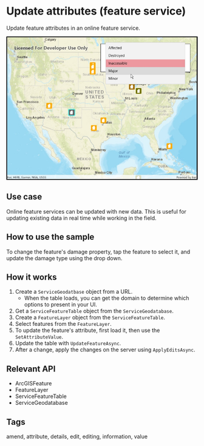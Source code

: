 ﻿# Update attributes (feature service)

Update feature attributes in an online feature service.

![Image of update attributes feature service](UpdateAttributes.jpg)

## Use case

Online feature services can be updated with new data. This is useful for updating existing data in real time while working in the field.

## How to use the sample

To change the feature's damage property, tap the feature to select it, and update the damage type using the drop down.

## How it works

1. Create a `ServiceGeodatbase` object from a URL.
    * When the table loads, you can get the domain to determine which options to present in your UI.
2. Get a `ServiceFeatureTable` object from the `ServiceGeodatabase`.
3. Create a `FeatureLayer` object from the `ServiceFeatureTable`.
4. Select features from the `FeatureLayer`.
5. To update the feature's attribute, first load it, then use the `SetAttributeValue`.
6. Update the table with `UpdateFeatureAsync`.
7. After a change, apply the changes on the server using `ApplyEditsAsync`.

## Relevant API

* ArcGISFeature
* FeatureLayer
* ServiceFeatureTable
* ServiceGeodatabase

## Tags

amend, attribute, details, edit, editing, information, value